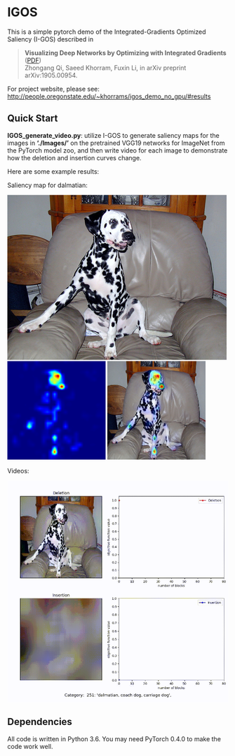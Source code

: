 # IGOS
This is a simple pytorch demo of the Integrated-Gradients Optimized Saliency (I-GOS) described in
>**Visualizing Deep Networks by Optimizing with Integrated Gradients** ([PDF](https://arxiv.org/abs/1905.00954))<br>
Zhongang Qi, Saeed Khorram, Fuxin Li, in arXiv preprint arXiv:1905.00954. 

For project website, please see:<br>
http://people.oregonstate.edu/~khorrams/igos_demo_no_gpu/#results


## Quick Start
**IGOS_generate_video.py**: utilize I-GOS to generate saliency maps for the images in **‘./Images/’** on the pretrained VGG19 networks for ImageNet from the PyTorch model zoo, and then write video for each image to demonstrate how the deletion and insertion curves change.  

Here are some example results:

Saliency map for dalmatian:

![](Images/ILSVRC2012_val_00002216.JPEG)![](Results/dalmatian_heatmap.png) ![](Results/dalmatian_IGOS.png) 

Videos:

![](Results/dalmatian.gif)

## Dependencies
All code is written in Python 3.6. You may need PyTorch 0.4.0 to make the code work well. <br> 
